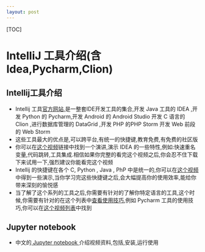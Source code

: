 ```yaml
---
layout: post
---
```


[TOC]

# IntelliJ 工具介绍(含Idea,Pycharm,Clion)

## Intellij工具介绍

* Intellij 工具[官方网站](https://www.jetbrains.com/),是一整套IDE开发工具的集合,开发 Java 工具的 IDEA ,开发 Python 的 Pycharm,开发 Android 的 Android Studio 开发 C 语言的 Clion ,进行数据库管理的 DataGrid ,开发 PHP 的PHP Storm 开发 Web 前段的 Web Storm
* 这些工具最大的优点是,可以跨平台,有统一的快捷键,教育免费,有免费的社区版
* 你可以在[这个视频](https://www.youtube.com/watch?v=eq3KiAH4IBI&t=764s)链接中找到一个演讲,演示 IDEA 的一些特性,例如:快速重名变量,代码跳转,工具集成.相信如果你完整的看完这个视频之后,你会忍不住下载下来试用一下,强烈建议你能看完这个视频
* Intellij 的快捷键在各个 C, Python , Java , PhP 中是统一的,你可以在[这个视频](https://www.youtube.com/watch?v=p0frVzOQC-U)中得到一些演示,当你学习完这些快捷键之后,会大幅提高你的使用效率,能给你带来深刻的愉悦感
* 当了解了这个系列的工具之后,你需要有针对的了解你特定语言的工具,这个时候,你需要有针对的在这个列表中[查看使用技巧](https://www.youtube.com/user/JetBrainsTV/playlists),例如 Pycharm 工具的使用技巧,你可以在[这个视频列表](https://www.youtube.com/watch?v=BPC-bGdBSM8&list=PLQ176FUIyIUZ1mwB-uImQE-gmkwzjNLjP)中找到

## Jupyter notebook

* 中文的[ Jupyter notebook ](https://v.youku.com/v_show/id_XMzU2NDA3OTMyNA==.html?spm=a2h0k.11417342.soresults.dtitle)介绍视频资料,包括,安装,运行使用